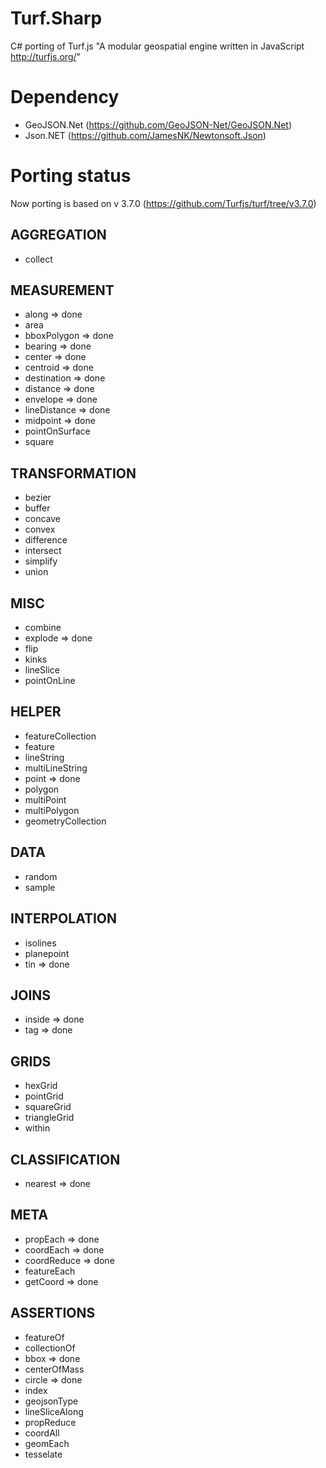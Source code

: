 # Turf.Sharp
C# porting of Turf.js "A modular geospatial engine written in JavaScript http://turfjs.org/"

# Dependency

* GeoJSON.Net (https://github.com/GeoJSON-Net/GeoJSON.Net)
* Json.NET (https://github.com/JamesNK/Newtonsoft.Json)

# Porting status
Now porting is based on v 3.7.0 (https://github.com/Turfjs/turf/tree/v3.7.0)

## AGGREGATION
* collect

## MEASUREMENT
* along => done  
* area  
* bboxPolygon => done
* bearing => done  
* center => done
* centroid => done 
* destination => done
* distance => done
* envelope => done
* lineDistance => done
* midpoint => done
* pointOnSurface
* square

## TRANSFORMATION
* bezier
* buffer
* concave
* convex
* difference
* intersect
* simplify
* union

## MISC
* combine
* explode => done
* flip
* kinks
* lineSlice
* pointOnLine

## HELPER
* featureCollection
* feature
* lineString
* multiLineString
* point => done
* polygon
* multiPoint
* multiPolygon
* geometryCollection

## DATA
* random
* sample

## INTERPOLATION
* isolines
* planepoint
* tin => done

## JOINS
* inside => done
* tag => done

## GRIDS
* hexGrid
* pointGrid
* squareGrid
* triangleGrid
* within

## CLASSIFICATION
* nearest => done

## META
* propEach => done 
* coordEach => done
* coordReduce => done 
* featureEach
* getCoord => done

## ASSERTIONS
* featureOf
* collectionOf
* bbox => done 
* centerOfMass
* circle => done
* index
* geojsonType
* lineSliceAlong
* propReduce
* coordAll
* geomEach
* tesselate
